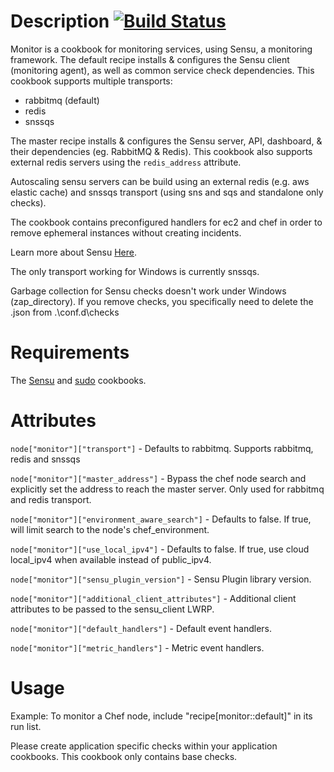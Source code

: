 Description [![Build Status](https://travis-ci.org/runningman84/chef-monitor.svg?branch=master)](https://travis-ci.org/runningman84/chef-monitor)
===========

Monitor is a cookbook for monitoring services, using Sensu, a
monitoring framework. The default recipe installs & configures the
Sensu client (monitoring agent), as well as common service check
dependencies. This cookbook supports multiple transports:
* rabbitmq (default)
* redis
* snssqs

The master recipe installs & configures the Sensu server,
API, dashboard, & their dependencies (eg. RabbitMQ & Redis).
This cookbook also supports external redis servers using the `redis_address`
attribute.

Autoscaling sensu servers can be build using an external redis (e.g. aws elastic cache)
and snssqs transport (using sns and sqs and standalone only checks).

The cookbook contains preconfigured handlers for ec2 and chef 
in order to remove ephemeral instances without creating incidents.

Learn more about Sensu [Here](http://docs.sensuapp.org/).

The only transport working for Windows is currently snssqs.

Garbage collection for Sensu checks doesn't work under Windows (zap_directory).
If you remove checks, you specifically need to delete the .json from .\conf.d\checks

Requirements
============

The [Sensu](http://community.opscode.com/cookbooks/sensu) and [sudo](http://community.opscode.com/cookbooks/sudo) cookbooks.

Attributes
==========

`node["monitor"]["transport"]` - Defaults to rabbitmq.
Supports rabbitmq, redis and snssqs

`node["monitor"]["master_address"]` - Bypass the chef node search and
explicitly set the address to reach the master server. Only used 
for rabbitmq and redis transport.

`node["monitor"]["environment_aware_search"]` - Defaults to false.
If true, will limit search to the node's chef_environment.

`node["monitor"]["use_local_ipv4"]` - Defaults to false. If true,
use cloud local\_ipv4 when available instead of public\_ipv4.

`node["monitor"]["sensu_plugin_version"]` - Sensu Plugin library
version.

`node["monitor"]["additional_client_attributes"]` - Additional client
attributes to be passed to the sensu_client LWRP.

`node["monitor"]["default_handlers"]` - Default event handlers.

`node["monitor"]["metric_handlers"]` - Metric event handlers.

Usage
=====

Example: To monitor a Chef node, include
"recipe[monitor::default]" in its run list.

Please create application specific checks within your application cookbooks.
This cookbook only contains base checks.
